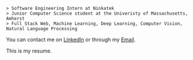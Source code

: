 ```
> Software Engineering Intern at Ninkatek
> Junior Computer Science student at the Univeristy of Massachusetts, Amherst
> Full Stack Web, Machine Learning, Deep Learning, Computer Vision, Natural Language Processing
```

You can contact me on [LinkedIn](https://www.linkedin.com/in/kevinmsmith131/) or through my [Email](mailto:kevinmsmith131@gmail.com).

This is my resume.

